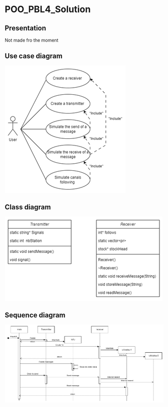# POO_PBL4_Solution

## Presentation
Not made fro the moment

## Use case diagram
![/chemin/access/image.jpg "Titre de l'image"](https://github.com/FlorentMS/POO_PBL4_Solution/blob/49435093c56f52c9ee5abda184d4da48a33ae4ea/POO_PBL4_Use%20Case.drawio.png)

## Class diagram
![/chemin/access/image.jpg "Titre de l'image"](https://github.com/FlorentMS/POO_PBL4_Solution/blob/49435093c56f52c9ee5abda184d4da48a33ae4ea/POO_PBL4_Class.drawio.png)

## Sequence diagram
![/chemin/access/image.jpg "Titre de l'image"](https://github.com/FlorentMS/POO_PBL4_Solution/blob/49435093c56f52c9ee5abda184d4da48a33ae4ea/POO_PBL4_Sequence.drawio.png)
